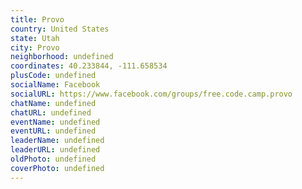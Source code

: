 ```yaml
---
title: Provo
country: United States
state: Utah
city: Provo
neighborhood: undefined
coordinates: 40.233844, -111.658534
plusCode: undefined
socialName: Facebook
socialURL: https://www.facebook.com/groups/free.code.camp.provo
chatName: undefined
chatURL: undefined
eventName: undefined
eventURL: undefined
leaderName: undefined
leaderURL: undefined
oldPhoto: undefined
coverPhoto: undefined
---
```

